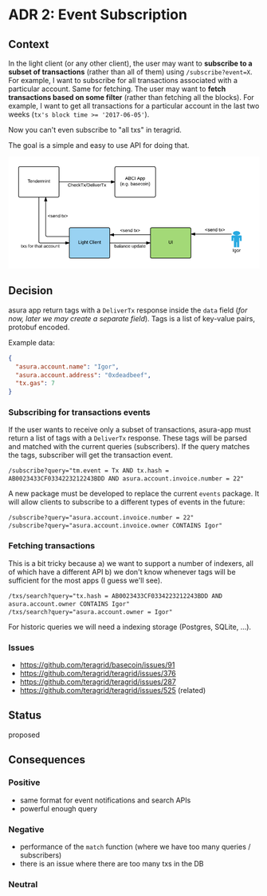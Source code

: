 # ADR 2: Event Subscription

## Context

In the light client (or any other client), the user may want to **subscribe to
a subset of transactions** (rather than all of them) using `/subscribe?event=X`. For
example, I want to subscribe for all transactions associated with a particular
account. Same for fetching. The user may want to **fetch transactions based on
some filter** (rather than fetching all the blocks). For example, I want to get
all transactions for a particular account in the last two weeks (`tx's block
time >= '2017-06-05'`).

Now you can't even subscribe to "all txs" in teragrid.

The goal is a simple and easy to use API for doing that.

![Tx Send Flow Diagram](img/tags1.png)

## Decision

asura app return tags with a `DeliverTx` response inside the `data` field (_for
now, later we may create a separate field_). Tags is a list of key-value pairs,
protobuf encoded.

Example data:

```json
{
  "asura.account.name": "Igor",
  "asura.account.address": "0xdeadbeef",
  "tx.gas": 7
}
```

### Subscribing for transactions events

If the user wants to receive only a subset of transactions, asura-app must
return a list of tags with a `DeliverTx` response. These tags will be parsed and
matched with the current queries (subscribers). If the query matches the tags,
subscriber will get the transaction event.

```
/subscribe?query="tm.event = Tx AND tx.hash = AB0023433CF0334223212243BDD AND asura.account.invoice.number = 22"
```

A new package must be developed to replace the current `events` package. It
will allow clients to subscribe to a different types of events in the future:

```
/subscribe?query="asura.account.invoice.number = 22"
/subscribe?query="asura.account.invoice.owner CONTAINS Igor"
```

### Fetching transactions

This is a bit tricky because a) we want to support a number of indexers, all of
which have a different API b) we don't know whenever tags will be sufficient
for the most apps (I guess we'll see).

```
/txs/search?query="tx.hash = AB0023433CF0334223212243BDD AND asura.account.owner CONTAINS Igor"
/txs/search?query="asura.account.owner = Igor"
```

For historic queries we will need a indexing storage (Postgres, SQLite, ...).

### Issues

- https://github.com/teragrid/basecoin/issues/91
- https://github.com/teragrid/teragrid/issues/376
- https://github.com/teragrid/teragrid/issues/287
- https://github.com/teragrid/teragrid/issues/525 (related)

## Status

proposed

## Consequences

### Positive

- same format for event notifications and search APIs
- powerful enough query

### Negative

- performance of the `match` function (where we have too many queries / subscribers)
- there is an issue where there are too many txs in the DB

### Neutral
